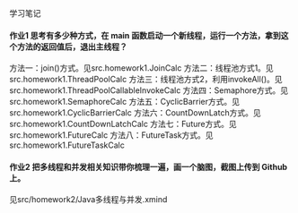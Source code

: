 学习笔记
#### 作业1 思考有多少种方式，在 main 函数启动一个新线程，运行一个方法，拿到这个方法的返回值后，退出主线程？
方法一：join()方式。见src.homework1.JoinCalc
方法二：线程池方式1。见src.homework1.ThreadPoolCalc
方法三：线程池方式2，利用invokeAll()。见src.homework1.ThreadPoolCallableInvokeCalc
方法四：Semaphore方式。见src.homework1.SemaphoreCalc
方法五：CyclicBarrier方式。见src.homework1.CyclicBarrierCalc
方法六：CountDownLatch方式。见src.homework1.CountDownLatchCalc
方法七：Future方式。见src.homework1.FutureCalc
方法八：FutureTask方式。见src.homework1.FutureTaskCalc

#### 作业2 把多线程和并发相关知识带你梳理一遍，画一个脑图，截图上传到 Github 上。
见src/homework2/Java多线程与并发.xmind

